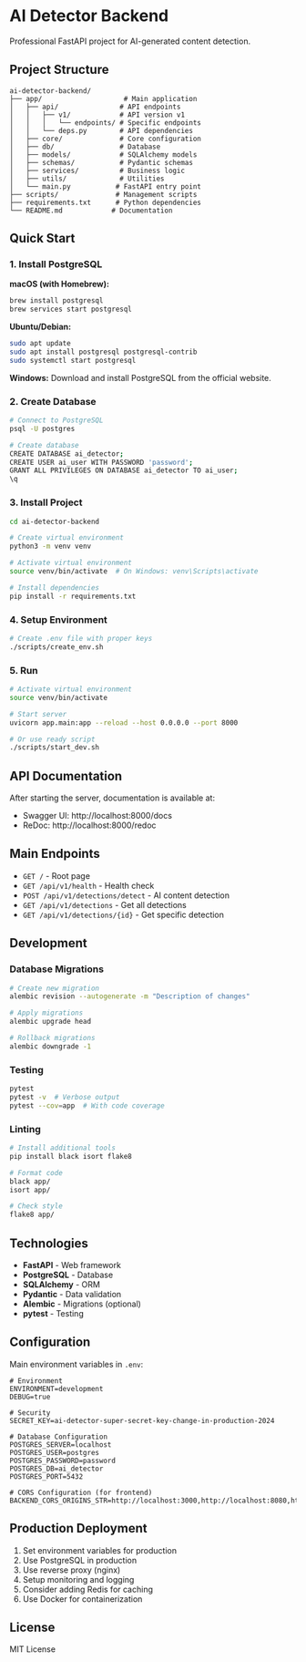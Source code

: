 # AI Detector Backend

Professional FastAPI project for AI-generated content detection.

## Project Structure

```
ai-detector-backend/
├── app/                    # Main application
│   ├── api/               # API endpoints
│   │   ├── v1/            # API version v1
│   │   │   └── endpoints/ # Specific endpoints
│   │   └── deps.py        # API dependencies
│   ├── core/              # Core configuration
│   ├── db/                # Database
│   ├── models/            # SQLAlchemy models
│   ├── schemas/           # Pydantic schemas
│   ├── services/          # Business logic
│   ├── utils/             # Utilities
│   └── main.py           # FastAPI entry point
├── scripts/              # Management scripts
├── requirements.txt      # Python dependencies
└── README.md            # Documentation
```

## Quick Start

### 1. Install PostgreSQL

**macOS (with Homebrew):**

```bash
brew install postgresql
brew services start postgresql
```

**Ubuntu/Debian:**

```bash
sudo apt update
sudo apt install postgresql postgresql-contrib
sudo systemctl start postgresql
```

**Windows:**
Download and install PostgreSQL from the official website.

### 2. Create Database

```bash
# Connect to PostgreSQL
psql -U postgres

# Create database
CREATE DATABASE ai_detector;
CREATE USER ai_user WITH PASSWORD 'password';
GRANT ALL PRIVILEGES ON DATABASE ai_detector TO ai_user;
\q
```

### 3. Install Project

```bash
cd ai-detector-backend

# Create virtual environment
python3 -m venv venv

# Activate virtual environment
source venv/bin/activate  # On Windows: venv\Scripts\activate

# Install dependencies
pip install -r requirements.txt
```

### 4. Setup Environment

```bash
# Create .env file with proper keys
./scripts/create_env.sh
```

### 5. Run

```bash
# Activate virtual environment
source venv/bin/activate

# Start server
uvicorn app.main:app --reload --host 0.0.0.0 --port 8000

# Or use ready script
./scripts/start_dev.sh
```

## API Documentation

After starting the server, documentation is available at:

- Swagger UI: http://localhost:8000/docs
- ReDoc: http://localhost:8000/redoc

## Main Endpoints

- `GET /` - Root page
- `GET /api/v1/health` - Health check
- `POST /api/v1/detections/detect` - AI content detection
- `GET /api/v1/detections` - Get all detections
- `GET /api/v1/detections/{id}` - Get specific detection

## Development

### Database Migrations

```bash
# Create new migration
alembic revision --autogenerate -m "Description of changes"

# Apply migrations
alembic upgrade head

# Rollback migrations
alembic downgrade -1
```

### Testing

```bash
pytest
pytest -v  # Verbose output
pytest --cov=app  # With code coverage
```

### Linting

```bash
# Install additional tools
pip install black isort flake8

# Format code
black app/
isort app/

# Check style
flake8 app/
```

## Technologies

- **FastAPI** - Web framework
- **PostgreSQL** - Database
- **SQLAlchemy** - ORM
- **Pydantic** - Data validation
- **Alembic** - Migrations (optional)
- **pytest** - Testing

## Configuration

Main environment variables in `.env`:

```env
# Environment
ENVIRONMENT=development
DEBUG=true

# Security
SECRET_KEY=ai-detector-super-secret-key-change-in-production-2024

# Database Configuration
POSTGRES_SERVER=localhost
POSTGRES_USER=postgres
POSTGRES_PASSWORD=password
POSTGRES_DB=ai_detector
POSTGRES_PORT=5432

# CORS Configuration (for frontend)
BACKEND_CORS_ORIGINS_STR=http://localhost:3000,http://localhost:8080,http://127.0.0.1:3000,http://127.0.0.1:8080
```

## Production Deployment

1. Set environment variables for production
2. Use PostgreSQL in production
3. Use reverse proxy (nginx)
4. Setup monitoring and logging
5. Consider adding Redis for caching
6. Use Docker for containerization

## License

MIT License
